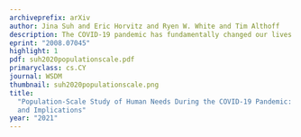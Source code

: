 ```yaml
---
archiveprefix: arXiv
author: Jina Suh and Eric Horvitz and Ryen W. White and Tim Althoff
description: The COVID-19 pandemic has fundamentally changed our lives beyond just our physical health. To understand the impact of the pandemic and associated policy decisions on a multitude of human needs, we propose a computational methodology, building on Maslow's hierarchy of needs, that can capture a holistic view of relative changes in needs following the pandemic through a difference-in-differences approach that corrects for seasonality and volume variations. When applied to over 35 billion search interactions spanning over 36000 ZIP codes in the US, we found that the expression of basic human needs has increased exponentially while higher-level aspirations declined, that the durations of shelter-in-place mandates significantly impacted social-emotional needs, and that there are potential barriers to meeting critical needs online.
eprint: "2008.07045"
highlight: 1
pdf: suh2020populationscale.pdf
primaryclass: cs.CY
journal: WSDM
thumbnail: suh2020populationscale.png
title:
  "Population-Scale Study of Human Needs During the COVID-19 Pandemic: Analysis
  and Implications"
year: "2021"
---
```

